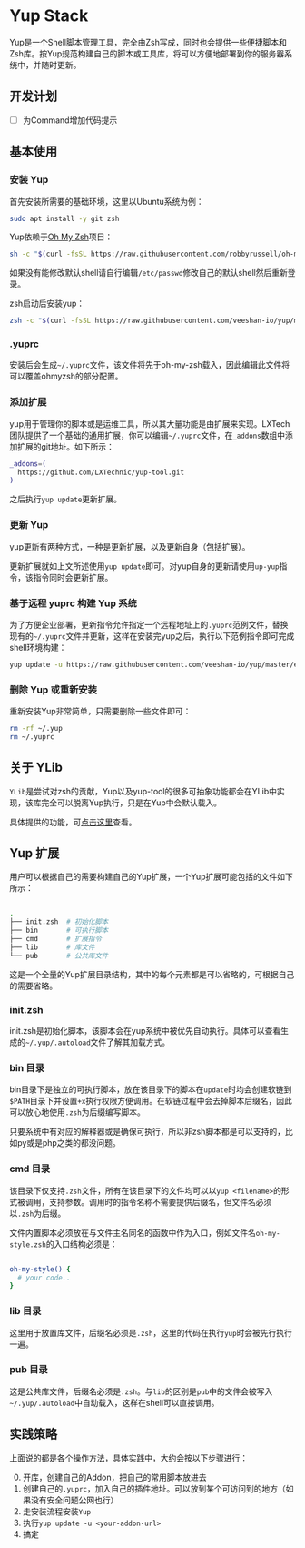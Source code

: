 # Yup Stack

Yup是一个Shell脚本管理工具，完全由Zsh写成，同时也会提供一些便捷脚本和Zsh库。按Yup规范构建自己的脚本或工具库，将可以方便地部署到你的服务器系统中，并随时更新。

## 开发计划

- [ ] 为Command增加代码提示

## 基本使用

### 安装 Yup

首先安装所需要的基础环境，这里以Ubuntu系统为例：

```bash
sudo apt install -y git zsh
```

Yup依赖于[Oh My Zsh](https://github.com/robbyrussell/oh-my-zsh)项目：

```bash
sh -c "$(curl -fsSL https://raw.githubusercontent.com/robbyrussell/oh-my-zsh/master/tools/install.sh)"
```

如果没有能修改默认shell请自行编辑```/etc/passwd```修改自己的默认shell然后重新登录。

zsh启动后安装yup：

```bash
zsh -c "$(curl -fsSL https://raw.githubusercontent.com/veeshan-io/yup/master/setup.zsh)"
```

### .yuprc

安装后会生成```~/.yuprc```文件，该文件将先于oh-my-zsh载入，因此编辑此文件将可以覆盖ohmyzsh的部分配置。

### 添加扩展

yup用于管理你的脚本或是运维工具，所以其大量功能是由扩展来实现。LXTech团队提供了一个基础的通用扩展，你可以编辑```~/.yuprc```文件，在```_addons```数组中添加扩展的git地址。如下所示：

```bash
_addons=(
  https://github.com/LXTechnic/yup-tool.git
)
```

之后执行```yup update```更新扩展。

### 更新 Yup

yup更新有两种方式，一种是更新扩展，以及更新自身（包括扩展）。

更新扩展就如上文所述使用```yup update```即可。对yup自身的更新请使用```up-yup```指令，该指令同时会更新扩展。

### 基于远程 yuprc 构建 Yup 系统

为了方便企业部署，更新指令允许指定一个远程地址上的```.yuprc```范例文件，替换现有的```~/.yuprc```文件并更新，这样在安装完yup之后，执行以下范例指令即可完成shell环境构建：

```bash
yup update -u https://raw.githubusercontent.com/veeshan-io/yup/master/example/yuprc.zsh
```

### 删除 Yup 或重新安装

重新安装Yup非常简单，只需要删除一些文件即可：

```bash
rm -rf ~/.yup
rm ~/.yuprc
```

## 关于 YLib

```YLib```是尝试对zsh的贡献，Yup以及yup-tool的很多可抽象功能都会在YLib中实现，该库完全可以脱离Yup执行，只是在Yup中会默认载入。

具体提供的功能，可[点击这里](https://github.com/veeshan-io/ylib)查看。

## Yup 扩展

用户可以根据自己的需要构建自己的Yup扩展，一个Yup扩展可能包括的文件如下所示：

```bash

.
├── init.zsh  # 初始化脚本
├── bin       # 可执行脚本
├── cmd       # 扩展指令
├── lib       # 库文件
└── pub       # 公共库文件

```

这是一个全量的Yup扩展目录结构，其中的每个元素都是可以省略的，可根据自己的需要省略。

### init.zsh

init.zsh是初始化脚本，该脚本会在yup系统中被优先自动执行。具体可以查看生成的```~/.yup/.autoload```文件了解其加载方式。

### bin 目录

bin目录下是独立的可执行脚本，放在该目录下的脚本在```update```时均会创建软链到```$PATH```目录下并设置```+x```执行权限方便调用。在软链过程中会去掉脚本后缀名，因此可以放心地使用```.zsh```为后缀编写脚本。

只要系统中有对应的解释器或是确保可执行，所以非zsh脚本都是可以支持的，比如py或是php之类的都没问题。

### cmd 目录

该目录下仅支持```.zsh```文件，所有在该目录下的文件均可以以```yup <filename>```的形式被调用，支持参数。调用时的指令名称不需要提供后缀名，但文件名必须以```.zsh```为后缀。

文件内置脚本必须放在与文件主名同名的函数中作为入口，例如文件名```oh-my-style.zsh```的入口结构必须是：

```bash

oh-my-style() {
  # your code..
}

```

### lib 目录

这里用于放置库文件，后缀名必须是```.zsh```，这里的代码在执行```yup```时会被先行执行一遍。

### pub 目录

这是公共库文件，后缀名必须是```.zsh```。与```lib```的区别是```pub```中的文件会被写入```~/.yup/.autoload```中自动载入，这样在shell可以直接调用。

## 实践策略

上面说的都是各个操作方法，具体实践中，大约会按以下步骤进行：

0. 开库，创建自己的Addon，把自己的常用脚本放进去
0. 创建自己的```.yuprc```，加入自己的插件地址。可以放到某个可访问到的地方（如果没有安全问题公网也行）
0. 走安装流程安装```Yup```
0. 执行```yup update -u <your-addon-url>```
0. 搞定

